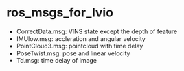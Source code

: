 # ros_msgs_for_lvio
- CorrectData.msg: VINS state except the depth of feature
- IMUlow.msg: accleration and angular velocity
- PointCloud3.msg: pointcloud with time delay
- PoseTwist.msg: pose and linear velocity
- Td.msg: time delay of image
